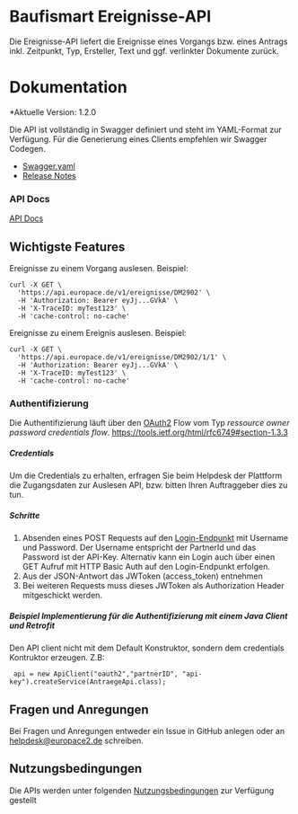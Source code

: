 # Baufismart Ereignisse-API

Die Ereignisse-API liefert die Ereignisse eines Vorgangs bzw. eines Antrags inkl. Zeitpunkt, Typ, Ersteller, Text und ggf. verlinkter Dokumente zurück.

# Dokumentation
*Aktuelle Version: 1.2.0

Die API ist vollständig in Swagger definiert und steht im YAML-Format zur Verfügung. Für die Generierung eines Clients empfehlen wir Swagger Codegen.

* [Swagger.yaml](https://github.com/hypoport/ep-ereignisse-api/blob/master/swagger.yaml)
* [Release Notes](https://github.com/hypoport/ep-ereignisse-api/releases)

### API Docs

[API Docs](https://ereignisse-api-12.api-docs.io/1.2.0/ereignisse/)

## Wichtigste Features

Ereignisse zu einem Vorgang auslesen. Beispiel:

```
curl -X GET \
  'https://api.europace.de/v1/ereignisse/DM2902' \
  -H 'Authorization: Bearer eyJj...GVkA' \
  -H 'X-TraceID: myTest123' \
  -H 'cache-control: no-cache'
```

Ereignisse zu einem Ereignis auslesen. Beispiel:

```
curl -X GET \
  'https://api.europace.de/v1/ereignisse/DM2902/1/1' \
  -H 'Authorization: Bearer eyJj...GVkA' \
  -H 'X-TraceID: myTest123' \
  -H 'cache-control: no-cache'
```

### Authentifizierung

Die Authentifizierung läuft über den [OAuth2](https://oauth.net/2/) Flow vom Typ *ressource owner password credentials flow*.
https://tools.ietf.org/html/rfc6749#section-1.3.3

##### Credentials
Um die Credentials zu erhalten, erfragen Sie beim Helpdesk der Plattform die Zugangsdaten zur Auslesen API, bzw. bitten Ihren Auftraggeber dies zu tun.

##### Schritte
1. Absenden eines POST Requests auf den [Login-Endpunkt](https://htmlpreview.github.io/?https://raw.githubusercontent.com/hypoport/antraege-auslesen-api/master/Dokumentation/index.html#_oauth2) mit Username und Password. Der Username entspricht der PartnerId und das Password ist der API-Key. Alternativ kann ein Login auch über einen GET Aufruf mit HTTP Basic Auth auf den Login-Endpunkt erfolgen.
2. Aus der JSON-Antwort das JWToken (access_token) entnehmen
3. Bei weiteren Requests muss dieses JWToken als Authorization Header mitgeschickt werden.

##### Beispiel Implementierung für die Authentifizierung mit einem Java Client und Retrofit

Den API client nicht mit dem Default Konstruktor, sondern dem credentials Kontruktor erzeugen. Z.B:

```
 api = new ApiClient("oauth2","partnerID", "api-key").createService(AntraegeApi.class);
```

## Fragen und Anregungen
Bei Fragen und Anregungen entweder ein Issue in GitHub anlegen oder an [helpdesk@europace2.de](mailto:helpdesk@europace2.de) schreiben.

## Nutzungsbedingungen
Die APIs werden unter folgenden [Nutzungsbedingungen](https://developer.europace.de/terms/) zur Verfügung gestellt

